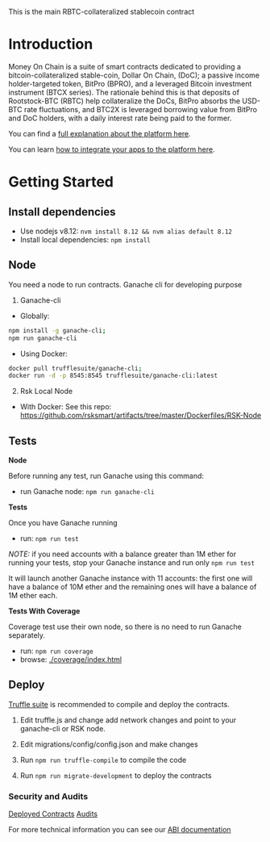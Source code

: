 This is the main RBTC-collateralized stablecoin contract

# Introduction

Money On Chain is a suite of smart contracts dedicated to providing a
bitcoin-collateralized stable-coin, Dollar On Chain, (DoC); a passive
income holder-targeted token, BitPro (BPRO), and a leveraged Bitcoin
investment instrument (BTCX series). The rationale behind this is that
deposits of Rootstock-BTC (RBTC) help collateralize the DoCs, BitPro
absorbs the USD-BTC rate fluctuations, and BTC2X is leveraged borrowing
value from BitPro and DoC holders, with a daily interest rate being paid
to the former.

You can find a [full explanation about the platform here](MOC.md).

You can learn [how to integrate your apps to the platform here](integration-to-MOC-platform.md).

# Getting Started

## Install dependencies

- Use nodejs v8.12: `nvm install 8.12 && nvm alias default 8.12`
- Install local dependencies: `npm install`

## Node

You need a node to run contracts. Ganache cli for developing purpose

1. Ganache-cli

- Globally:

```sh
npm install -g ganache-cli;
npm run ganache-cli
```

- Using Docker:

```sh
docker pull trufflesuite/ganache-cli;
docker run -d -p 8545:8545 trufflesuite/ganache-cli:latest
```

2. Rsk Local Node

- With Docker:
  See this repo: https://github.com/rsksmart/artifacts/tree/master/Dockerfiles/RSK-Node

## Tests

**Node**

Before running any test, run Ganache using this command:
- run Ganache node: `npm run ganache-cli`

**Tests**

Once you have Ganache running
- run: `npm run test`

_NOTE:_ if you need accounts with a balance greater than 1M ether for running your tests, stop your Ganache instance and run only `npm run test`

It will launch another Ganache instance with 11 accounts: the first one will have a balance of 10M ether and the remaining ones will have a balance of 1M ether each.

**Tests With Coverage**

Coverage test use their own node, so there is no need to run Ganache separately.
- run: `npm run coverage`
- browse: [./coverage/index.html](./coverage/index.html)

## Deploy

[Truffle suite](https://github.com/trufflesuite/truffle) is recommended to compile and deploy the contracts.

1.  Edit truffle.js and change add network changes and point to your
    ganache-cli or RSK node.

2.  Edit migrations/config/config.json and make changes

3.  Run `npm run truffle-compile` to compile the code

4.  Run `npm run migrate-development` to deploy the contracts

### Security and Audits

[Deployed Contracts](https://github.com/money-on-chain/main-RBTC-contract/blob/master/Contracts%20verification.md)
[Audits](https://github.com/money-on-chain/Audits)

For more technical information you can see our [ABI documentation](smart-contracts-abi.md)
